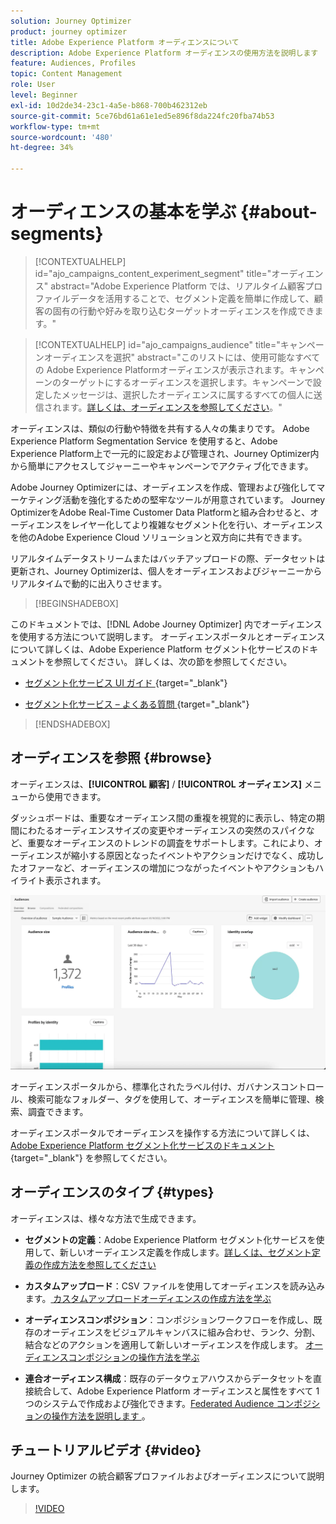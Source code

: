 ```yaml
---
solution: Journey Optimizer
product: journey optimizer
title: Adobe Experience Platform オーディエンスについて
description: Adobe Experience Platform オーディエンスの使用方法を説明します
feature: Audiences, Profiles
topic: Content Management
role: User
level: Beginner
exl-id: 10d2de34-23c1-4a5e-b868-700b462312eb
source-git-commit: 5ce76bd61a61e1ed5e896f8da224fc20fba74b53
workflow-type: tm+mt
source-wordcount: '480'
ht-degree: 34%

---
```



# オーディエンスの基本を学ぶ {#about-segments}

>[!CONTEXTUALHELP]
>id="ajo_campaigns_content_experiment_segment"
>title="オーディエンス"
>abstract="Adobe Experience Platform では、リアルタイム顧客プロファイルデータを活用することで、セグメント定義を簡単に作成して、顧客の固有の行動や好みを取り込むターゲットオーディエンスを作成できます。"

>[!CONTEXTUALHELP]
>id="ajo_campaigns_audience"
>title="キャンペーンオーディエンスを選択"
>abstract="このリストには、使用可能なすべての Adobe Experience Platformオーディエンスが表示されます。キャンペーンのターゲットにするオーディエンスを選択します。キャンペーンで設定したメッセージは、選択したオーディエンスに属するすべての個人に送信されます。[詳しくは、オーディエンスを参照してください](../audience/about-audiences.md)。"

オーディエンスは、類似の行動や特徴を共有する人々の集まりです。 Adobe Experience Platform Segmentation Service を使用すると、Adobe Experience Platform上で一元的に設定および管理され、Journey Optimizer内から簡単にアクセスしてジャーニーやキャンペーンでアクティブ化できます。

Adobe Journey Optimizerには、オーディエンスを作成、管理および強化してマーケティング活動を強化するための堅牢なツールが用意されています。 Journey OptimizerをAdobe Real-Time Customer Data Platformと組み合わせると、オーディエンスをレイヤー化してより複雑なセグメント化を行い、オーディエンスを他のAdobe Experience Cloud ソリューションと双方向に共有できます。

リアルタイムデータストリームまたはバッチアップロードの際、データセットは更新され、Journey Optimizerは、個人をオーディエンスおよびジャーニーからリアルタイムで動的に出入りさせます。

>[!BEGINSHADEBOX]

このドキュメントでは、[!DNL Adobe Journey Optimizer] 内でオーディエンスを使用する方法について説明します。 オーディエンスポータルとオーディエンスについて詳しくは、Adobe Experience Platform セグメント化サービスのドキュメントを参照してください。 詳しくは、次の節を参照してください。

* [ セグメント化サービス UI ガイド ](https://experienceleague.adobe.com/en/docs/experience-platform/segmentation/ui/overview){target="_blank"}

* [ セグメント化サービス – よくある質問 ](https://experienceleague.adobe.com/ja/docs/experience-platform/segmentation/faq){target="_blank"}

>[!ENDSHADEBOX]

## オーディエンスを参照 {#browse}

オーディエンスは、**[!UICONTROL 顧客]** / **[!UICONTROL オーディエンス]** メニューから使用できます。

ダッシュボードは、重要なオーディエンス間の重複を視覚的に表示し、特定の期間にわたるオーディエンスサイズの変更やオーディエンスの突然のスパイクなど、重要なオーディエンスのトレンドの調査をサポートします。これにより、オーディエンスが縮小する原因となったイベントやアクションだけでなく、成功したオファーなど、オーディエンスの増加につながったイベントやアクションもハイライト表示されます。

![](assets/audiences-overview.png)

オーディエンスポータルから、標準化されたラベル付け、ガバナンスコントロール、検索可能なフォルダー、タグを使用して、オーディエンスを簡単に管理、検索、調査できます。

オーディエンスポータルでオーディエンスを操作する方法について詳しくは、[Adobe Experience Platform セグメント化サービスのドキュメント ](https://experienceleague.adobe.com/docs/experience-platform/segmentation/home.html?lang=ja){target="_blank"} を参照してください。

## オーディエンスのタイプ {#types}

オーディエンスは、様々な方法で生成できます。

* **セグメントの定義**：Adobe Experience Platform セグメント化サービスを使用して、新しいオーディエンス定義を作成します。[詳しくは、セグメント定義の作成方法を参照してください](creating-a-segment-definition.md)

* **カスタムアップロード**：CSV ファイルを使用してオーディエンスを読み込みます。[ カスタムアップロードオーディエンスの作成方法を学ぶ ](custom-upload.md)

* **オーディエンスコンポジション**：コンポジションワークフローを作成し、既存のオーディエンスをビジュアルキャンバスに組み合わせ、ランク、分割、結合などのアクションを適用して新しいオーディエンスを作成します。 [ オーディエンスコンポジションの操作方法を学ぶ ](get-started-audience-orchestration.md)

* **連合オーディエンス構成**：既存のデータウェアハウスからデータセットを直接統合して、Adobe Experience Platform オーディエンスと属性をすべて 1 つのシステムで作成および強化できます。[Federated Audience コンポジションの操作方法を説明します ](federated-audience-composition.md)。

## チュートリアルビデオ {#video}

Journey Optimizer の統合顧客プロファイルおよびオーディエンスについて説明します。

>[!VIDEO](https://video.tv.adobe.com/v/3432671?quality=12)
